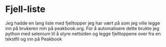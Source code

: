 # Fjell-liste
Jeg hadde en lang liste med fjelltopper jeg har vært på som jeg ville legge inn på brukeren min på peakbook.org. For å automatisere dette brukte jeg python med selenium til å styre nettsiden og legge fjelltoppene over fra en tekstfil og inn på Peakbook
